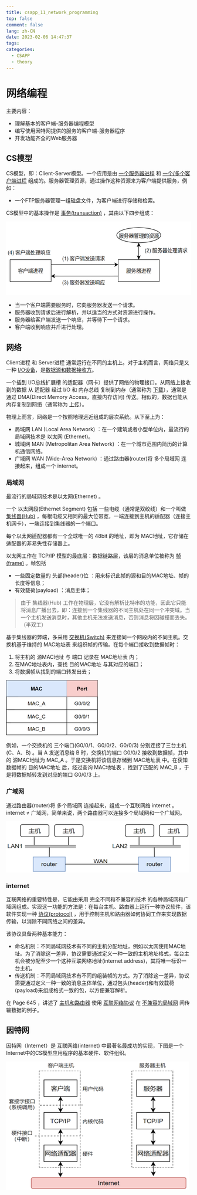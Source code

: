 ```yaml
---
title: csapp_11_network_programming
top: false
comment: false
lang: zh-CN
date: 2023-02-06 14:47:37
tags:
categories:
  - CSAPP
  - theory
---
```


# 网络编程

主要内容：

- 理解基本的客户端-服务器编程模型
- 编写使用因特网提供的服务的客户端-服务器程序
- 开发功能齐全的Web服务器

## CS模型

CS模型，即：Client-Server模型。一个应用是由 <u>一个服务器进程</u> 和 <u>一个/多个客户端进程</u> 组成的。服务器管理资源，通过操作这种资源来为客户端提供服务，例如：

- 一个FTP服务器管理一组磁盘文件，为客户端进行存储和检索。

CS模型中的基本操作是 <u>事务(transaction)</u> ，其由以下四步组成：

<img src="./csapp-11-network-programming\figure_01.jpg" height=200 width=550>

- 当一个客户端需要服务时，它向服务器发送一个请求。
- 服务器收到请求后进行解析，并以适当的方式对资源进行操作。
- 服务器给客户端发送一个响应，并等待下一个请求。
- 客户端收到响应并斤进行处理。

## 网络

Client进程 和 Server进程 通常运行在不同的主机上。对于主机而言，网络只是又一种 <u>I/O设备</u>，是<u>数据源和数据接收方</u>。

一个插到 I/O总线扩展槽 的适配器（网卡）提供了网络的物理接口。从网络上接收到的数据 从 适配器 经过 I/O 和 内存总线 复制到内存（通常称为 <u>下载</u>），通常是通过 DMA(Direct Memory Access，直接内存访问) 传送。相似的，数据也能从内存复制到网络（通常称为 <u>上传</u>）。

物理上而言，网络是一个按照地理远近组成的层次系统。从下至上为：

- 局域网 LAN (Local Area Network) ：在一个建筑或者小型单位内，最流行的局域网技术是 以太网 (Ethernet)。
- 城域网 MAN (Metropolitan Area Network) ：在一个城市范围内简历的计算机通信网络。
- 广域网 WAN (Wide-Area Network) ：通过路由器(router)将 多个局域网 连接起来，组成一个 internet。

### 局域网

最流行的局域网技术是以太网(Ethernet) 。

一个 以太网段(Ethernet Segment) 包括 一些电缆（通常是双绞线）和一个叫做 <u>集线器(Hub)</u> ，每根电缆又相同的最大位带宽，一端连接到主机的适配器（连接主机网卡），一端连接到集线器的一个端口。

每个以太网适配器都有一个全球唯一的 48bit 的地址，即为 MAC地址，它存储在适配器的非易失性存储器上。

以太网工作在 TCP/IP 模型的最底层：数据链路层，该层的消息单位被称为 <u>帧(frame)</u> 。帧包括

- 一些固定数量的 头部(header)位 ：用来标识此帧的源和目的MAC地址、帧的长度等信息；
- 有效载荷(payload) ：消息主体；

> 由于 集线器(Hub) 工作在物理层，它没有解析比特串的功能，因此它只能将消息广播出去，即：连接到一个集线器的不同主机处在同一个冲突域。当一个主机发送消息时，其他主机无法发送消息，否则消息将因碰撞而丢失。（半双工）

基于集线器的弊端，多采用 <u>交换机(Switch)</u> 来连接同一个网段内的不同主机。交换机基于维持的 MAC地址表 来组织帧的传输。在每个端口接收到数据帧时：

1. 将主机的 源MAC地址 与 端口 记录在 MAC地址表 内；
2. 在MAC地址表内，查找 目的MAC地址 与其对应的端口；
3. 将数据帧从找到的端口转发出去；

<img src="./csapp-11-network-programming\figure_02.jpg" height=150 width=250 >

例如，一个交换机的 三个端口(G0/0/1、G0/0/2、G0/0/3) 分别连接了三台主机 (C、A、B) 。当 A 发送消息给 B 时，交换机的端口 G0/0/2 接收到数据帧，其中的 源MAC地址为 MAC_A 。于是交换机将该信息存储到 MAC地址表 中。在获知数据帧的 目的MAC地址 后，经过查询 MAC地址表 ，找到了匹配的 MAC_B ，于是将数据帧转发到对应的端口 G0/0/3 上。

### 广域网

通过路由器(router)将 多个局域网 连接起来，组成一个互联网络 internet 。 internet ≠ 广域网，简单来说，两个路由器可以连接多个局域网和一个广域网。

<img src="csapp-11-network-programming\figure_03.jpg" height=140 width=500>

### internet

互联网络的重要特性是，它能由采用 完全不同和不兼容的技术 的各种局域网和广域网组成。实现这一功能的方法是：在每台主机、路由器上运行一种协议软件，该软件实现一种 <u>协议(protocol)</u> ，用于控制主机和路由器如何协同工作来实现数据传输，以消除不同网络之间的差异。

该协议具备两种基本能力：

- 命名机制：不同局域网技术有不同的主机分配地址，例如以太网使用MAC地址。为了消除这一差异，协议需要通过定义一种一致的主机地址格式，每台主机会被分配至少一个这种互联网络地址(internet address)，其将唯一标识一台主机。
- 传送机制：不同局域网技术有不同的组装帧的方式。为了消除这一差异，协议需要通过定义一种一致的消息主体单位，通过包头(header)和有效载荷(payload)来组成格式一致的包，以方便兼容解析。

在 Page 645 ，讲述了 <u>主机和路由器</u> 使用 <u>互联网络协议</u> 在 <u>不兼容的局域网</u> 间传输数据的例子。

## 因特网

因特网（Internet）是 互联网络(internet) 中最著名最成功的实现，下图是一个Internet中的CS模型应用程序的基本硬件、软件组织。

<img src="./csapp-11-network-programming\figure_04.jpg" height=350 width=500>
